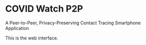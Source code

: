 # COVID Watch P2P
A Peer-to-Peer, Privacy-Preserving Contact Tracing Smartphone Application

This is the web interface.
